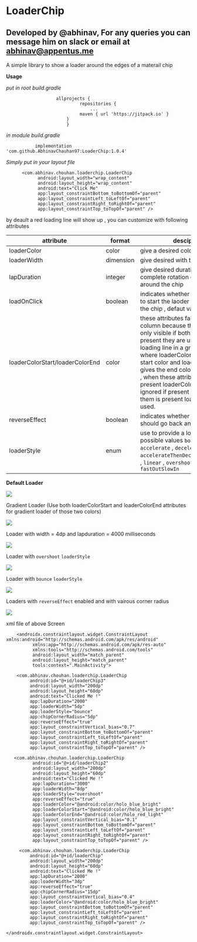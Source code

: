 # LoaderChip

## Developed by @abhinav, For any queries you can message him on slack or email at abhinav@appentus.me

A simple library to show a loader around the edges of a materail chip 

<b> Usage </b>

<i>put in root build.gradle</i>


                       allprojects {
	                        	repositories {
		                           	...
		                       	maven { url 'https://jitpack.io' }
               		       }
                	       }

<i> in module build.gradle </i>

               implementation 'com.github.AbhinavChauhan97:LoaderChip:1.0.4'
<i> Simply put in your layout file </i>
 
                  
          <com.abhinav.chouhan.loaderchip.LoaderChip
                android:layout_width="wrap_content"
                android:layout_height="wrap_content"
                android:text="Click Me"
                app:layout_constraintBottom_toBottomOf="parent"
                app:layout_constraintLeft_toLeftOf="parent"
                app:layout_constraintRight_toRightOf="parent"
                app:layout_constraintTop_toTopOf="parent" />
        
        
  by deault a red loading line will show up , you can customize with following attributes 
  
  attribute | format | desciption 
--- | --- |  --- 
loaderColor | color | give a desired color to loader line 
loaderWidth | dimension | give desired with to loading line 
lapDuration | integer | give desired duration in millis for a complete rotation of loader line around the chip
loadOnClick | boolean | indicates whether or not you want to start the laoder on the click of the chip , defaut value is true
loaderColorStart/loaderColorEnd | color | these attributes falls in one column because there effect is only visible if both of them are present they are used to draw loading line in a gradient color , where loaderColorStart gives the start color and loaderColorEnd gives the end color of the gradient , when these attributes are present loaderColor attributes is ignored if present , if only one of them is present loaderColor is used.
reverseEffect | boolean | indicates whether or not loader should go back and forth 
loaderStyle | enum | use to provide a loading style possible values `bounce` , `accelerate` , `decelerate` , `accelerateThenDecelerate`(default) , `linear` , `overshoot` , `fastOutSlowIn`



<b>Default Loader</b>

![](https://github.com/AbhinavChauhan97/LoaderChip/blob/master/ezgif.com-gif-maker.gif)



Gradient Loader (Use both loaderColorStart and loaderColorEnd attributes for gradient loader of those two colors)


![](https://github.com/AbhinavChauhan97/LoaderChip/blob/master/ezgif.com-gif-maker%20(1).gif)


Loader with width = 4dp and lapduration = 4000 milliseconds 

![](https://github.com/AbhinavChauhan97/LoaderChip/blob/master/ezgif.com-gif-maker%20(2).gif)


Loader with `overshoot` `loaderStyle` 

![](https://github.com/AbhinavChauhan97/LoaderChip/blob/master/ezgif.com-gif-maker%20(3).gif)
  
  
 Loader with `bounce` `loaderStyle`
 
 ![](https://github.com/AbhinavChauhan97/LoaderChip/blob/master/ezgif.com-gif-maker%20(4).gif)
 
 
 Loaders with `reverseEffect` enabled and with vairous corner radius 
 
 ![](https://github.com/AbhinavChauhan97/LoaderChip/blob/master/ezgif.com-gif-maker%20(5).gif)
 
 xml file of above Screen
 
        <androidx.constraintlayout.widget.ConstraintLayout xmlns:android="http://schemas.android.com/apk/res/android"
              xmlns:app="http://schemas.android.com/apk/res-auto"
              xmlns:tools="http://schemas.android.com/tools"
              android:layout_width="match_parent"
              android:layout_height="match_parent"
              tools:context=".MainActivity">

        <com.abhinav.chouhan.loaderchip.LoaderChip
             android:id="@+id/loaderChip3"
             android:layout_width="200dp"
             android:layout_height="60dp"
             android:text="Clicked Me !"
             app:lapDuration="2000"
             app:loaderWidth="5dp"
             app:loaderStyle="bounce"
             app:chipCornerRadius="5dp"
             app:reverseEffect="true"
             app:layout_constraintVertical_bias="0.7"
             app:layout_constraintBottom_toBottomOf="parent"
             app:layout_constraintLeft_toLeftOf="parent"
             app:layout_constraintRight_toRightOf="parent"
             app:layout_constraintTop_toTopOf="parent" />

       <com.abhinav.chouhan.loaderchip.LoaderChip
              android:id="@+id/loaderChip2"
              android:layout_width="200dp"
              android:layout_height="60dp"
              android:text="Clicked Me !"
              app:lapDuration="3000"
              app:loaderWidth="8dp"
              app:loaderStyle="overshoot"
              app:reverseEffect="true"
              app:loaderColor="@android:color/holo_blue_bright"
              app:loaderColorStart="@android:color/holo_blue_bright"
              app:loaderColorEnd="@android:color/holo_red_light"
              app:layout_constraintVertical_bias="0.1"
              app:layout_constraintBottom_toBottomOf="parent"
              app:layout_constraintLeft_toLeftOf="parent"
              app:layout_constraintRight_toRightOf="parent"
              app:layout_constraintTop_toTopOf="parent" />

         <com.abhinav.chouhan.loaderchip.LoaderChip
             android:id="@+id/loaderChip"
             android:layout_width="200dp"
             android:layout_height="60dp"
             android:text="Clicked Me !"
             app:lapDuration="2000"
             app:loaderWidth="3dp"
             app:reverseEffect="true"
             app:chipCornerRadius="15dp"
             app:layout_constraintVertical_bias="0.4"
             app:loaderColor="@android:color/holo_blue_bright"
             app:layout_constraintBottom_toBottomOf="parent"
             app:layout_constraintLeft_toLeftOf="parent"
             app:layout_constraintRight_toRightOf="parent"
             app:layout_constraintTop_toTopOf="parent" />

    </androidx.constraintlayout.widget.ConstraintLayout>
        
            
